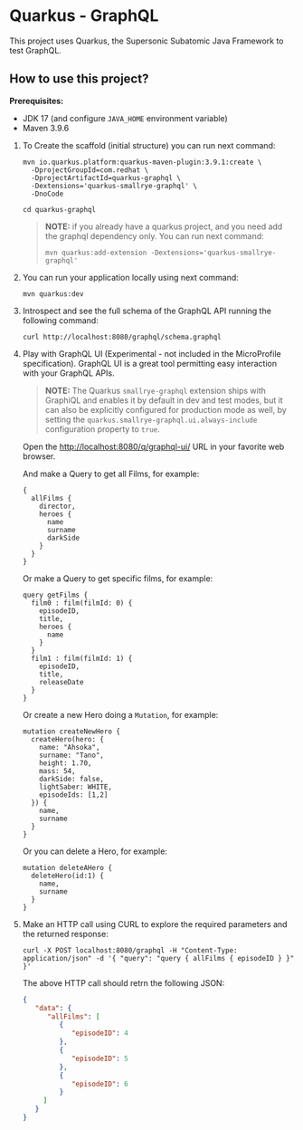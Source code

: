# Quarkus - GraphQL

This project uses Quarkus, the Supersonic Subatomic Java Framework to test GraphQL.

## How to use this project?

**Prerequisites:**
  * JDK 17 (and configure `JAVA_HOME` environment variable)
  * Maven 3.9.6

1. To Create the scaffold (initial structure) you can run next command:
    ```shell script
    mvn io.quarkus.platform:quarkus-maven-plugin:3.9.1:create \
      -DprojectGroupId=com.redhat \
      -DprojectArtifactId=quarkus-graphql \
      -Dextensions='quarkus-smallrye-graphql' \
      -DnoCode
    ```
    ```shell script
    cd quarkus-graphql
    ```
    
    > **NOTE:** if you already have a quarkus project, and you need add the graphql dependency only. You can run next command:
    > ```shell script
    > mvn quarkus:add-extension -Dextensions='quarkus-smallrye-graphql'
    > ```

2. You can run your application locally using next command:
    ```shell script
    mvn quarkus:dev
    ```

3. Introspect and see the full schema of the GraphQL API running the following command:
    ```shell script
    curl http://localhost:8080/graphql/schema.graphql
    ```

4. Play with GraphQL UI (Experimental - not included in the MicroProfile specification). GraphQL UI is a great tool permitting easy interaction with your GraphQL APIs.
    > **NOTE:** The Quarkus `smallrye-graphql` extension ships with GraphiQL and enables it by default in dev and test modes, but it can also be explicitly configured for production mode as well, by setting the `quarkus.smallrye-graphql.ui.always-include` configuration property to `true`.
    
    Open the [http://localhost:8080/q/graphql-ui/](http://localhost:8080/q/graphql-ui/) URL in your favorite web browser.
    
    And make a Query to get all Films, for example:
    ```
    {
      allFilms {
        director,
        heroes {
          name
          surname
          darkSide
        }
      }
    }
    ```
   
   Or make a Query to get specific films, for example:
   ```
   query getFilms {
     film0 : film(filmId: 0) {
       episodeID,
       title,
       heroes {
         name
       }
     }
     film1 : film(filmId: 1) {
       episodeID,
       title,
       releaseDate
     }
   }
   ```
   
   Or create a new Hero doing a `Mutation`, for example:
   ```
   mutation createNewHero {
     createHero(hero: {
       name: "Ahsoka",
       surname: "Tano",
       height: 1.70,
       mass: 54,
       darkSide: false,
       lightSaber: WHITE,
       episodeIds: [1,2]
     }) {
       name,
       surname
     }
   }
   ```
   
   Or you can delete a Hero, for example:
   ```
   mutation deleteAHero {
     deleteHero(id:1) {
       name,
       surname
     }
   }
   ```

6. Make an HTTP call using CURL to explore the required parameters and the returned response: 
   ```shell script
   curl -X POST localhost:8080/graphql -H "Content-Type: application/json" -d '{ "query": "query { allFilms { episodeID } }" }'
   ````
   
   The above HTTP call should retrn the following JSON:
   ```json
   {
      "data": {
         "allFilms": [
            {
               "episodeID": 4
            },
            {
               "episodeID": 5
            },
            {
               "episodeID": 6
            }
        ]
      }
   }
   ```